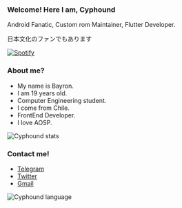 ### Welcome! Here I am, Cyphound

Android Fanatic, Custom rom Maintainer, Flutter Developer.

日本文化のファンでもあります<br/>


[![Spotify](https://spotify-app-cyphound.vercel.app/api/spotify)](https://open.spotify.com/user/yd1bewzbf7dn0heul96ims59q)

### About me?

- My name is Bayron.
- I am 19 years old.
- Computer Engineering student.
- I come from Chile.
- FrontEnd Developer.
- I love AOSP.

![Cyphound stats](https://github-readme-stats.vercel.app/api?username=Cyphound)

### Contact me!

- <a href="https://t.me/Cyphound">Telegram</a>
- <a href="https://twitter.com/Cyphound">Twitter</a>
- <a href="mailto:cyphound@gmail.com">Gmail</a>

![Cyphound language](http://github-profile-summary-cards.vercel.app/api/cards/repos-per-language?username=Cyphound&theme=default)


